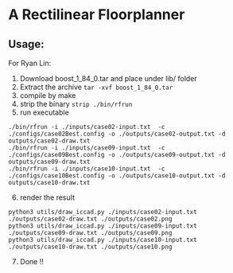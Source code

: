 # A Rectilinear Floorplanner

## Usage:
For Ryan Lin:
1. Download boost_1_84_0.tar and place under lib/ folder
2. Extract the archive 
```tar -xvf boost_1_84_0.tar```
3. compile by make
4. strip the binary
```strip ./bin/rfrun```
5. run executable
```
./bin/rfrun -i ./inputs/case02-input.txt  -c ./configs/case02Best.config -o ./outputs/case02-output.txt -d outputs/case02-draw.txt
./bin/rfrun -i ./inputs/case09-input.txt  -c ./configs/case09Best.config -o ./outputs/case09-output.txt -d outputs/case09-draw.txt
./bin/rfrun -i ./inputs/case10-input.txt  -c ./configs/case10Best.config -o ./outputs/case10-output.txt -d outputs/case10-draw.txt
```
6. render the result
``` 
python3 utils/draw_iccad.py ./inputs/case02-input.txt ./outputs/case02-draw.txt ./outputs/case02.png
python3 utils/draw_iccad.py ./inputs/case09-input.txt ./outputs/case09-draw.txt ./outputs/case09.png
python3 utils/draw_iccad.py ./inputs/case10-input.txt ./outputs/case10-draw.txt ./outputs/case10.png
```
7. Done !!

